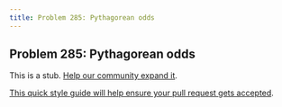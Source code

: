 ```yaml
---
title: Problem 285: Pythagorean odds
---
```

## Problem 285: Pythagorean odds

This is a stub. <a href='https://github.com/freecodecamp/guides/tree/master/src/pages/certifications/coding-interview-prep/project-euler/problem-285-pythagorean-odds/index.md' target='_blank' rel='nofollow'>Help our community expand it</a>.

<a href='https://github.com/freecodecamp/guides/blob/master/README.md' target='_blank' rel='nofollow'>This quick style guide will help ensure your pull request gets accepted</a>.

<!-- The article goes here, in GitHub-flavored Markdown. Feel free to add YouTube videos, images, and CodePen/JSBin embeds  -->
